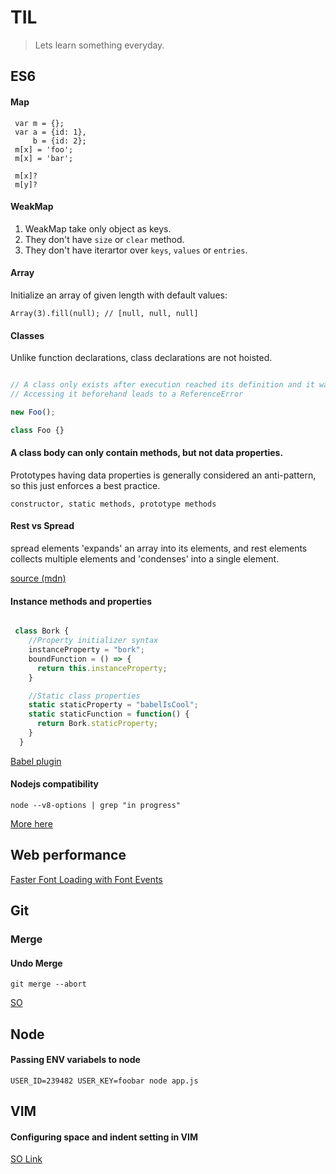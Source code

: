 # TIL

> Lets learn something everyday.

## ES6

#### Map

```
 var m = {};
 var a = {id: 1},
     b = {id: 2};
 m[x] = 'foo';
 m[x] = 'bar';
 
 m[x]?
 m[y]?
```

#### WeakMap

1. WeakMap take only object as keys.
2. They don't have `size` or `clear` method.
3. They don't have iterartor over `keys`, `values` or `entries`.

#### Array

Initialize an array of given length with default values:

```
Array(3).fill(null); // [null, null, null]
```

#### Classes

Unlike function declarations, class declarations are not hoisted.

```js

// A class only exists after execution reached its definition and it was evaluated.
// Accessing it beforehand leads to a ReferenceError

new Foo();

class Foo {}

```

#### A class body can only contain methods, but not data properties.


Prototypes having data properties is generally considered an anti-pattern, so this just enforces a best practice.

`constructor, static methods, prototype methods`

#### Rest vs Spread

spread elements 'expands' an array into its elements, and rest elements collects
multiple elements and 'condenses' into a single element.

[source (mdn)](https://developer.mozilla.org/en/docs/Web/JavaScript/Reference/Operators/Spread_operator)

#### Instance methods and properties

```js

 class Bork {
    //Property initializer syntax
    instanceProperty = "bork";
    boundFunction = () => {
      return this.instanceProperty;
    }

    //Static class properties
    static staticProperty = "babelIsCool";
    static staticFunction = function() {
      return Bork.staticProperty;
    }
  }
```
[Babel plugin](https://babeljs.io/docs/plugins/transform-class-properties/)


#### Nodejs compatibility

`node --v8-options | grep "in progress"`

[More here](https://nodejs.org/en/docs/es6/)


## Web performance

[Faster Font Loading with Font Events](https://jonsuh.com/blog/font-loading-with-font-events/)

## Git

### Merge

#### Undo Merge

`git merge --abort`

[SO](http://stackoverflow.com/a/18693059)

## Node

#### Passing ENV variabels to node

`USER_ID=239482 USER_KEY=foobar node app.js`

## VIM

#### Configuring space and indent setting in VIM

[SO Link](http://stackoverflow.com/a/1878983)
